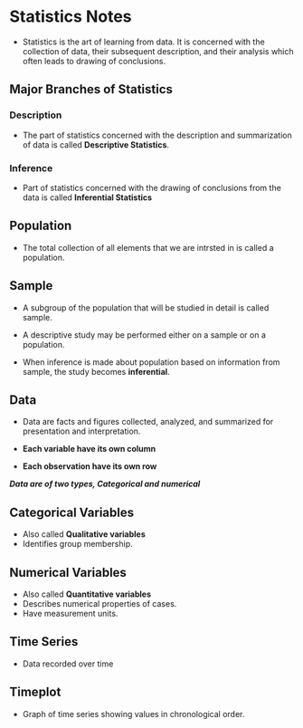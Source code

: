# Statistics Notes

* Statistics is the art of learning from data. It is concerned with the collection of data, their subsequent description, and their analysis which often leads to drawing of conclusions.

## Major Branches of Statistics

### Description

* The part of statistics concerned with the description and summarization of data is called **Descriptive Statistics**.

### Inference

* Part of statistics concerned with the drawing of conclusions from the data is called **Inferential Statistics**

## Population

* The total collection of all elements that we are intrsted in is called a population.

## Sample

* A subgroup of the population that will be studied in detail is called sample.

* A descriptive study may be performed either on a sample or on a population.
* When inference is made about population based on information from sample, the study becomes **inferential**.

## Data

* Data are facts and figures collected, analyzed, and summarized for presentation and interpretation.

* **Each variable have its own column**
* **Each observation have its own row**

***Data are of two types, Categorical and numerical***

## Categorical Variables

* Also called **Qualitative variables**
* Identifies group membership.

## Numerical Variables

* Also called **Quantitative variables**
* Describes numerical properties of cases.
* Have measurement units.

## Time Series

* Data recorded over time

## Timeplot

* Graph of time series showing values in chronological order.
